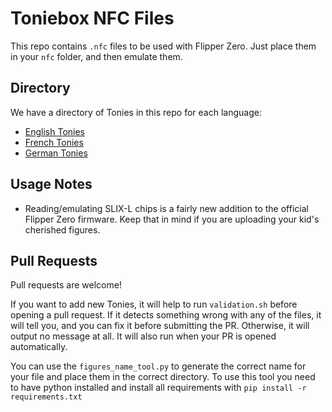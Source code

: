 # Toniebox NFC Files

This repo contains `.nfc` files to be used with Flipper Zero. Just place them in your `nfc` folder, and then emulate them.

## Directory

We have a directory of Tonies in this repo for each language:

* [English Tonies](English/README.md)
* [French Tonies](French/README.md)
* [German Tonies](German/README.md)

## Usage Notes

* Reading/emulating SLIX-L chips is a fairly new addition to the official Flipper Zero firmware.
  Keep that in mind if you are uploading your kid's cherished figures.

## Pull Requests

Pull requests are welcome!

If you want to add new Tonies, it will help to run `validation.sh` before opening a pull request.
If it detects something wrong with any of the files, it will tell you, and you can fix it before submitting the PR.
Otherwise, it will output no message at all.
It will also run when your PR is opened automatically.


You can use the `figures_name_tool.py` to generate the correct name for your file and place them in the correct directory.
To use this tool you need to have python installed and install all requirements with `pip install -r requirements.txt`